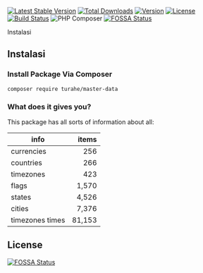 [![Latest Stable Version](https://poser.pugx.org/turahe/master-data/v)](//packagist.org/packages/turahe/master-data)
[![Total Downloads](https://poser.pugx.org/turahe/master-data/downloads)](//packagist.org/packages/turahe/master-data)
[![Version](https://poser.pugx.org/turahe/master-data/version)](//packagist.org/packages/turahe/master-data)
[![License](https://poser.pugx.org/turahe/master-data/license)](//packagist.org/packages/turahe/master-data)
[![Build Status](https://travis-ci.org/turahe/master-data.svg?branch=master)](https://travis-ci.org/turahe/master-data)
![PHP Composer](https://github.com/turahe/master-data/workflows/PHP%20Composer/badge.svg)
[![FOSSA Status](https://app.fossa.com/api/projects/git%2Bgithub.com%2Fturahe%2Fmaster-data.svg?type=shield)](https://app.fossa.com/projects/git%2Bgithub.com%2Fturahe%2Fmaster-data?ref=badge_shield)



Instalasi

## Instalasi

### Install Package Via Composer

```
composer require turahe/master-data
```

### What does it gives you?

This package has all sorts of information about all:

| info            | items |
------------------|-------:|
| currencies      | 256   |
| countries       | 266   |
| timezones       | 423   |
| flags           | 1,570  |
| states          | 4,526  |
| cities          | 7,376  |
| timezones times | 81,153 |


## License
[![FOSSA Status](https://app.fossa.com/api/projects/git%2Bgithub.com%2Fturahe%2Fmaster-data.svg?type=large)](https://app.fossa.com/projects/git%2Bgithub.com%2Fturahe%2Fmaster-data?ref=badge_large)